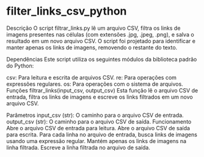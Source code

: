 # filter_links_csv_python
Descrição
O script filtrar_links.py lê um arquivo CSV, filtra os links de imagens presentes nas células (com extensões .jpg, .jpeg, .png), e salva o resultado em um novo arquivo CSV. O script foi projetado para identificar e manter apenas os links de imagens, removendo o restante do texto.

Dependências
Este script utiliza os seguintes módulos da biblioteca padrão do Python:

csv: Para leitura e escrita de arquivos CSV.
re: Para operações com expressões regulares.
os: Para operações com o sistema de arquivos.
Funções
filtrar_links(input_csv, output_csv)
Esta função lê o arquivo CSV de entrada, filtra os links de imagens e escreve os links filtrados em um novo arquivo CSV.

Parâmetros
input_csv (str): O caminho para o arquivo CSV de entrada.
output_csv (str): O caminho para o arquivo CSV de saída.
Funcionamento
Abre o arquivo CSV de entrada para leitura.
Abre o arquivo CSV de saída para escrita.
Para cada linha no arquivo de entrada, busca links de imagens usando uma expressão regular.
Mantém apenas os links de imagens na linha filtrada.
Escreve a linha filtrada no arquivo de saída.
